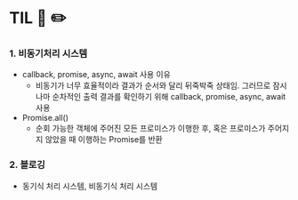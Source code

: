 # TIL 📖 ✏️


 ### 1. 비동기처리 시스템
  
  - callback, promise, async, await 사용 이유
     * 비동기가 너무 효율적이라 결과가 순서와 달리 뒤죽박죽 상태임. 그러므로 잠시나마 순차적인 출력 결과를 확인하기 위해 callback, promise, async, await 사용
  - Promise.all()
     * 순회 가능한 객체에 주어진 모든 프로미스가 이행한 후, 혹은 프로미스가 주어지지 않았을 때 이행하는 Promise를 반환


 ### 2. 블로깅
 
  - 동기식 처리 시스템, 비동기식 처리 시스템 
